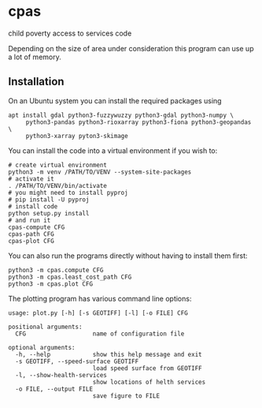 cpas
====
child poverty access to services code

Depending on the size of area under consideration this program can use up a lot of memory.

Installation
------------
On an Ubuntu system you can install the required packages using
```
apt install gdal python3-fuzzywuzzy python3-gdal python3-numpy \
     python3-pandas python3-rioxarray python3-fiona python3-geopandas \
	 python3-xarray pyton3-skimage
```

You can install the code into a virtual environment if you wish to:
```
# create virtual environment
python3 -m venv /PATH/TO/VENV --system-site-packages
# activate it
. /PATH/TO/VENV/bin/activate
# you might need to install pyproj
# pip install -U pyproj
# install code
python setup.py install
# and run it
cpas-compute CFG
cpas-path CFG
cpas-plot CFG
```

You can also run the programs directly without having to install them first:
```
python3 -m cpas.compute CFG
python3 -m cpas.least_cost_path CFG
python3 -m cpas.plot CFG
```

The plotting program has various command line options:
```
usage: plot.py [-h] [-s GEOTIFF] [-l] [-o FILE] CFG

positional arguments:
  CFG                   name of configuration file

optional arguments:
  -h, --help            show this help message and exit
  -s GEOTIFF, --speed-surface GEOTIFF
                        load speed surface from GEOTIFF
  -l, --show-health-services
                        show locations of helth services
  -o FILE, --output FILE
                        save figure to FILE
```

